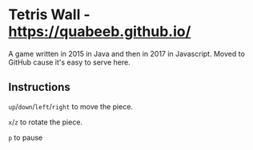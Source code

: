 # Tetris Wall - https://quabeeb.github.io/
A game written in 2015 in Java and then in 2017 in Javascript. Moved to GitHub cause it's easy to serve here.

## Instructions
`up`/`down`/`left`/`right` to move the piece.

`x`/`z` to rotate the piece.

`p` to pause
